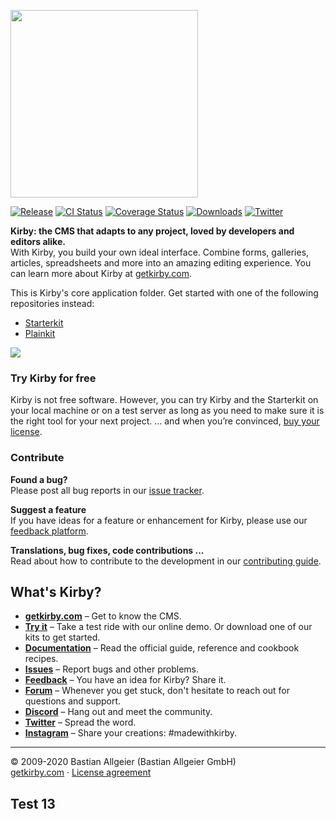 [<img src="http://getkirby.com/assets/images/github/kirby.jpg" width="300">](https://getkirby.com)   

[![Release](https://badgen.net/github/release/getkirby/kirby/stable?color=yellow)](https://github.com/getkirby/kirby/releases/latest)
[![CI Status](https://github.com/getkirby/kirby/workflows/CI/badge.svg)](https://github.com/getkirby/kirby/actions?query=workflow%3ACI)
[![Coverage Status](https://badgen.net/codecov/c/gh/getkirby/kirby/master?label=coverage)](https://codecov.io/gh/getkirby/kirby)
[![Downloads](https://badgen.net/packagist/dt/getkirby/cms?color=red)](https://github.com/getkirby/kirby/releases/latest)
[![Twitter](https://badgen.net/twitter/follow/getkirby?color=cyan)](https://twitter.com/getkirby)

**Kirby: the CMS that adapts to any project, loved by developers and editors alike.**  
With Kirby, you build your own ideal interface. Combine forms, galleries, articles, spreadsheets and more into an amazing editing experience. You can learn more about Kirby at [getkirby.com](https://getkirby.com).  

This is Kirby's core application folder. Get started with one of the following repositories instead:

- [Starterkit](https://github.com/getkirby/starterkit)
- [Plainkit](https://github.com/getkirby/plainkit)

<img src="http://getkirby.com/assets/images/github/kirby-screen.png" />

### Try Kirby for free  
Kirby is not free software. However, you can try Kirby and the Starterkit on your local machine or on a test server as long as you need to make sure it is the right tool for your next project. … and when you’re convinced, [buy your license](https://getkirby.com/buy).

### Contribute

**Found a bug?**  
Please post all bug reports in our [issue tracker](https://github.com/getkirby/kirby/issues).

**Suggest a feature**  
If you have ideas for a feature or enhancement for Kirby, please use our [feedback platform](https://feedback.getkirby.com).

**Translations, bug fixes, code contributions ...**  
Read about how to contribute to the development in our [contributing guide](/.github/CONTRIBUTING.md).



## What's Kirby?
- **[getkirby.com](https://getkirby.com)** – Get to know the CMS.
- **[Try it](https://getkirby.com/try)** – Take a test ride with our online demo. Or download one of our kits to get started.
- **[Documentation](https://getkirby.com/docs/guide)** – Read the official guide, reference and cookbook recipes.
- **[Issues](https://github.com/getkirby/kirby/issues)** – Report bugs and other problems.
- **[Feedback](https://feedback.getkirby.com)** – You have an idea for Kirby? Share it.
- **[Forum](https://forum.getkirby.com)** – Whenever you get stuck, don't hesitate to reach out for questions and support.
- **[Discord](https://chat.getkirby.com)** – Hang out and meet the community.
- **[Twitter](https://twitter.com/getkirby)** – Spread the word.
- **[Instagram](https://www.instagram.com/getkirby/)** – Share your creations: #madewithkirby.

---

© 2009-2020 Bastian Allgeier (Bastian Allgeier GmbH)  
[getkirby.com](https://getkirby.com) · [License agreement](https://getkirby.com/license)

## Test 13
